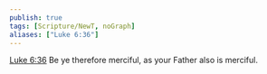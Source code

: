 ```yaml
---
publish: true
tags: [Scripture/NewT, noGraph]
aliases: ["Luke 6:36"]
---
```

[Luke 6:36](https://churchofjesuschrist.org/study/scriptures/nt/luke/6?lang=eng&id=p36#p36) Be ye therefore merciful, as your Father also is merciful.
